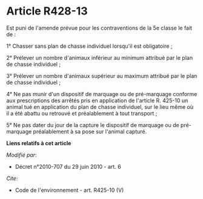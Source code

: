 # Article R428-13

Est puni de l'amende prévue pour les contraventions de la 5e classe le fait de : 

1° Chasser sans plan de chasse individuel lorsqu'il est obligatoire ; 

2° Prélever un nombre d'animaux inférieur au minimum attribué par le plan de chasse individuel ; 

3° Prélever un nombre d'animaux supérieur au maximum attribué par le plan de chasse individuel ; 

4° Ne pas munir d'un dispositif de marquage ou de pré-marquage conforme aux prescriptions des arrêtés pris en application de
l'article R. 425-10 un animal tué en application du plan de chasse individuel, sur le lieu même où il a été abattu ou
retrouvé et préalablement à tout transport ; 

5° Ne pas dater du jour de la capture le dispositif de marquage ou de pré-marquage préalablement à sa pose sur l'animal
capturé.

**Liens relatifs à cet article**

_Modifié par_:

  - Décret n°2010-707 du 29 juin 2010 - art. 6

_Cite_:

  - Code de l'environnement - art. R425-10 (V)
